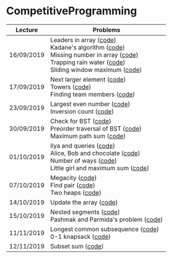 # CompetitiveProgramming

| Lecture       | Problems      |
| ------------- | ------------- |
|  16/09/2019   | Leaders in array ([code](https://github.com/laurab1/CompetitiveProgramming/blob/master/leaders2.cpp))<br/> Kadane's algorithm ([code](https://github.com/laurab1/CompetitiveProgramming/blob/master/kadane.cpp))<br/> Missing number in array ([code](https://github.com/laurab1/CompetitiveProgramming/blob/master/missing_num.cpp))<br/> Trapping rain water ([code](https://github.com/laurab1/CompetitiveProgramming/blob/master/trapping_rain.cpp))<br/> Sliding window maximum ([code](https://github.com/laurab1/CompetitiveProgramming/blob/master/sliding_window_max.cpp)) |
|  17/09/2019   |  Next larger element ([code](https://github.com/laurab1/CompetitiveProgramming/blob/master/next_larger_el.cpp))<br/> Towers ([code](https://github.com/laurab1/CompetitiveProgramming/blob/master/towers.cpp))<br/> Finding team members ([code](https://github.com/laurab1/CompetitiveProgramming/blob/master/finding_team_members.cpp)) |
|  23/09/2019   |  Largest even number ([code](https://github.com/laurab1/CompetitiveProgramming/blob/master/linear_largest_even_number.cpp)) <br/> Inversion count ([code](https://github.com/laurab1/CompetitiveProgramming/blob/master/inversion_count.cpp)) |
|  30/09/2019   |  Check for BST ([code](https://github.com/laurab1/CompetitiveProgramming/blob/master/check_for_BST.cpp)) <br/> Preorder traversal of BST ([code](https://github.com/laurab1/CompetitiveProgramming/blob/master/Preorder_traversal_BST.cpp)) <br/> Maximum path sum ([code](https://github.com/laurab1/CompetitiveProgramming/blob/master/max_path_sum.cpp)) |
|  01/10/2019   |  Ilya and queries ([code](https://github.com/laurab1/CompetitiveProgramming/blob/master/Ilya_and_queries.cpp)) <br/> Alice, Bob and chocolate ([code](https://github.com/laurab1/CompetitiveProgramming/blob/master/alice_and_bob.cpp)) <br/> Number of ways ([code](https://github.com/laurab1/CompetitiveProgramming/blob/master/number_of_ways.cpp)) <br/> Little girl and maximum sum ([code](https://github.com/laurab1/CompetitiveProgramming/blob/master/little_girl.cpp)) <br/> |
|  07/10/2019   |  Megacity ([code](https://github.com/laurab1/CompetitiveProgramming/blob/master/megacity.cpp)) <br/> Find pair ([code](https://github.com/laurab1/CompetitiveProgramming/blob/master/find_pair.cpp)) <br/> Two heaps ([code](https://github.com/laurab1/CompetitiveProgramming/blob/master/two_heaps.cpp)) <br/> |
|  14/10/2019   |  Update the array ([code](https://github.com/laurab1/CompetitiveProgramming/blob/master/update_array2.cpp)) <br/> |
|  15/10/2019   |  Nested segments ([code](https://github.com/laurab1/CompetitiveProgramming/blob/master/nested_segments.cpp)) <br/> Pashmak and Parmida's problem ([code](https://github.com/laurab1/CompetitiveProgramming/blob/master/pashmak.cpp)) <br/> |
|  11/11/2019   |  Longest common subsequence ([code](https://github.com/laurab1/CompetitiveProgramming/blob/master/lcs.cpp)) <br/> 0-1 knapsack ([code](https://github.com/laurab1/CompetitiveProgramming/blob/master/0-1_knapsack.cpp)) <br/> |
|  12/11/2019   |  Subset sum ([code](https://github.com/laurab1/CompetitiveProgramming/blob/master/subset_sum.cpp)) <br/> |
